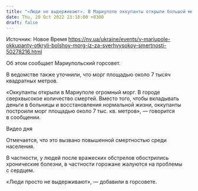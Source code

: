 ```yaml
---
title: "«Люди не выдерживают». В Мариуполе оккупанты открыли большой морг из-за сверхвысокой смертности — горсовет"
date: Thu, 20 Oct 2022 23:18:00 +0300
draft: false
---
```

Источник: Новое Время https://nv.ua/ukraine/events/v-mariupole-okkupanty-otkryli-bolshoy-morg-iz-za-sverhvysokoy-smertnosti-50278216.html


 Об этом сообщает Мариупольский горсовет.

В ведомстве также уточнили, что морг площадью около 7 тысяч квадратных метров.

«Оккупанты открыли в Мариуполе огромный морг. В городе сверхвысокое количество смертей. Вместо того, чтобы вкладывать деньги в больницы и восстановления нормальной жизни, оккупанты построили морг площадью около 7 тыс. кв. метров», — говорится в сообщении.

 Видео дня   

Отмечается, что это вызвано повышенной смертностью среди населения.

В частности, у людей после вражеских обстрелов обострились хронические болезни, в частности горожане жалуются на проблемы с сердцем.

«Люди просто не выдерживают», — добавили в горсовете.
